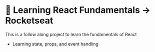 # 🚀 Learning React Fundamentals  -> Rocketseat

This is a follow along project to learn the fundamentals of React

- Learning state, props, and event handling
